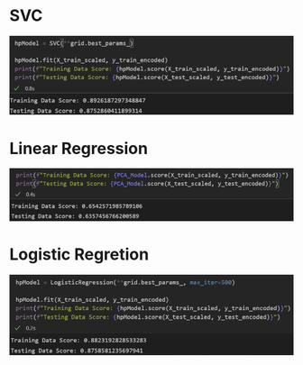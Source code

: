 # SVC
![SVC.jpg](Images/SVC.png)
# Linear Regression
![LinR.jpg](Images/LinR.png)
# Logistic Regretion
![LonR.jpg](Images/LogR.png)